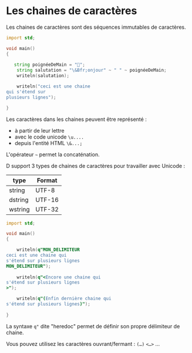 # Les chaines de caractères

Les chaines de caractères sont des séquences immutables de caractères. 

```D
import std;

void main()
{
   
   string poignéeDeMain = "🤝";
    string salutation = "\&Bfr;onjour" ~ " " ~ poignéeDeMain;
    writeln(salutation);

    writeln("ceci est une chaine 
qui s'étend sur 
plusieurs lignes");

}
```

Les caractères dans les chaines peuvent être représenté : 
- à partir de leur lettre
- avec le code unicode `\u....`
- depuis l'entité HTML `\&...;`

L'opérateur `~` permet la concaténation.

D support 3 types de chaines de caractères pour travailler avec Unicode : 

|  type | Format |
|---|---|
| string  | UTF-8 |
| dstring  | UTF-16 |
| wstring  | UTF-32 |

```D
import std;

void main()
{

    writeln(q"MON_DELIMITEUR
ceci est une chaine qui 
s'étend sur plusieurs lignes
MON_DELIMITEUR");
            
    writeln(q"<Encore une chaine qui 
s'étend sur plusieurs lignes
>");

    writeln(q"(Enfin dernière chaine qui 
s'étend sur plusieurs lignes)");
             
}
```

La syntaxe `q"` dite "heredoc" permet de définir son propre délimiteur de chaine.

Vous pouvez utilisez les caractères ouvrant/fermant : `(…)`  `<…>` ...